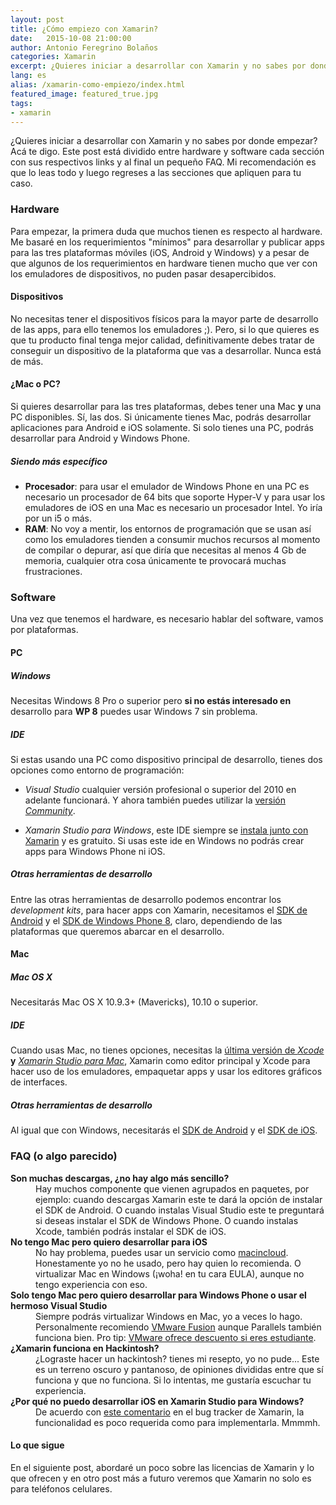```yaml
---
layout: post
title: ¿Cómo empiezo con Xamarin?
date:   2015-10-08 21:00:00
author: Antonio Feregrino Bolaños
categories: Xamarin
excerpt: ¿Quieres iniciar a desarrollar con Xamarin y no sabes por donde empezar? Acá te digo.
lang: es
alias: /xamarin-como-empiezo/index.html
featured_image: featured_true.jpg
tags:
- xamarin
---  
```

¿Quieres iniciar a desarrollar con Xamarin y no sabes por donde empezar? Acá te digo. Este post está dividido entre hardware y software cada sección con sus respectivos links y al final un pequeño FAQ. Mi recomendación es que lo leas todo y luego regreses a las secciones que apliquen para tu caso.

### Hardware  
Para empezar, la primera duda que muchos tienen es respecto al hardware. Me basaré en los requerimientos "mínimos" para desarrollar y publicar apps para las tres plataformas móviles (iOS, Android y Windows) y a pesar de que algunos de los requerimientos en hardware tienen mucho que ver con los emuladores de dispositivos, no puden pasar desapercibidos.  

#### Dispositivos
No necesitas tener el dispositivos físicos para la mayor parte de desarrollo de las apps, para ello tenemos los emuladores ;). Pero, si lo que quieres es que tu producto final tenga mejor calidad, definitivamente debes tratar de conseguir un dispositivo de la plataforma que vas a desarrollar. Nunca está de más.  

#### ¿Mac o PC?
Si quieres desarrollar para las tres plataformas, debes tener una Mac **y** una PC disponibles. Sí, las dos. Si únicamente tienes Mac, podrás desarrollar aplicaciones para Android e iOS solamente. Si solo tienes una PC, podrás desarrollar para Android y Windows Phone.  

##### Siendo más específico
 - **Procesador**: para usar el emulador de Windows Phone en una PC es necesario un procesador de 64 bits que soporte Hyper-V y para usar los emuladores de iOS en una Mac es necesario un procesador Intel. Yo iría por un i5 o más. 
 - **RAM**: No voy a mentir, los entornos de programación que se usan así como los emuladores tienden a consumir muchos recursos al momento de compilar o depurar, así que diría que necesitas al menos 4 Gb de memoria, cualquier otra cosa únicamente te provocará muchas frustraciones.  


### Software
Una vez que tenemos el hardware, es necesario hablar del software, vamos por plataformas.  

#### PC  

##### Windows
Necesitas Windows 8 Pro o superior pero **si no estás interesado en** desarrollo para **WP 8** puedes usar Windows 7 sin problema.  

##### IDE
Si estas usando una PC como dispositivo principal de desarrollo, tienes dos opciones como entorno de programación:  

- *Visual Studio* cualquier versión profesional o superior del 2010 en adelante funcionará. Y ahora también puedes utilizar la <a href="https://www.visualstudio.com/en-us/products/visual-studio-community-vs.aspx" target="_blank">versión <i>Community</i></a>.  

- *Xamarin Studio para Windows*, este IDE siempre se <a href="https://xamarin.com/download" target="_blank"> instala junto con Xamarin</a> y es gratuito. Si usas este ide en Windows no podrás crear apps para Windows Phone ni iOS.

##### Otras herramientas de desarrollo
Entre las otras herramientas de desarrollo podemos encontrar los  *development kits*, para hacer apps con Xamarin, necesitamos el <a href="https://developer.android.com/sdk/index.html#Other" target="_blank">SDK de Android</a> y el <a href="https://www.microsoft.com/es-mx/download/details.aspx?id=35471" target="_blank">SDK de Windows Phone 8</a>, claro, dependiendo de las plataformas que queremos abarcar en el desarrollo.  
  
#### Mac  

##### Mac OS X  
Necesitarás Mac OS X 10.9.3+ (Mavericks), 10.10 o superior. 

##### IDE
Cuando usas Mac, no tienes opciones, necesitas la <a href="https://developer.apple.com/xcode/download/" target="_blank">última versión de <i>Xcode</i></a> **y** <a href="https://xamarin.com/download" target="_blank"><i>Xamarin Studio para Mac</i></a>, Xamarin como editor principal y Xcode para hacer uso de los emuladores, empaquetar apps y usar los editores gráficos de interfaces.  

##### Otras herramientas de desarrollo  
Al igual que con Windows, necesitarás el  <a href="https://developer.android.com/sdk/index.html#Other" target="_blank">SDK de Android</a> y el <a href="https://developer.apple.com/ios/download/" target="_blank">SDK de iOS</a>.
  
### FAQ (o algo parecido)
<dl>

<dt><b>Son muchas descargas, ¿no hay algo más sencillo?</b><dt>
<dd>Hay muchos componente que vienen agrupados en paquetes, por ejemplo: cuando descargas Xamarin este te dará la opción de instalar el SDK de Android. O cuando instalas Visual Studio este te preguntará si deseas instalar el SDK de Windows Phone. O cuando instalas Xcode, también podrás instalar el SDK de iOS.</dd>

<dt><b>No tengo Mac pero quiero desarrollar para iOS</b><dt>
<dd>No hay problema, puedes usar un servicio como <a target="_blank" href="http://www.macincloud.com">macincloud</a>. Honestamente yo no he usado, pero hay quien lo recomienda. O virtualizar Mac en Windows (¡woha! en tu cara EULA), aunque no tengo experiencia con eso.</dd>

<dt><b>Solo tengo Mac pero quiero desarrollar para Windows Phone o usar el hermoso Visual Studio</b><dt>
<dd>Siempre podrás virtualizar Windows en Mac, yo a veces lo hago. Personalmente recomiendo <a href="http://store.vmware.com/store/vmware/en_US/DisplayProductDetailsPage/ThemeID.2485600/productID.323689100" target="_blank">VMware Fusion</a> aunque Parallels también funciona bien. Pro tip: <a href="http://store.vmware.com/store/vmware/html/pbPage.AcademicLandingPage" target="_blank">VMware ofrece descuento si eres estudiante</a>.</dd>

<dt><b>¿Xamarin funciona en Hackintosh?</b><dt>
<dd>¿Lograste hacer un hackintosh? tienes mi resepto, yo no pude... Este es un terreno oscuro y pantanoso, de opiniones divididas entre que sí funciona y que no funciona. Si lo intentas, me gustaría escuchar tu experiencia.</dd>

<dt><b>¿Por qué no puedo desarrollar iOS en Xamarin Studio para Windows?</b><dt>
<dd>De acuerdo con <a href="https://bugzilla.xamarin.com/show_bug.cgi?id=29405#c3" target="_blank">este comentario</a> en el bug tracker de Xamarin, la funcionalidad es poco requerida como para implementarla. Mmmmh.</dd>

</dl>    
  
<h4>Lo que sigue</h4>    
En el siguiente post, abordaré un poco sobre las licencias de Xamarin y lo que ofrecen y en otro post más a futuro veremos que Xamarin no solo es para teléfonos celulares.